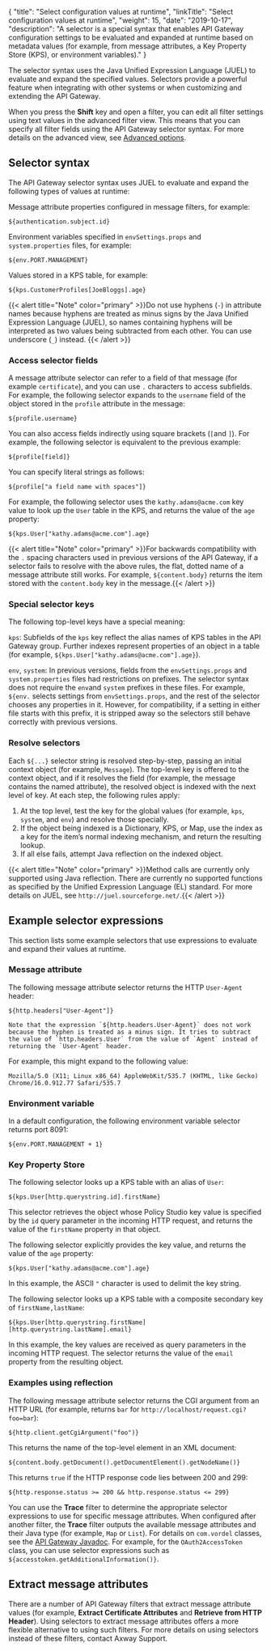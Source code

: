 {
"title": "Select configuration values at runtime",
"linkTitle": "Select configuration values at runtime",
"weight": 15,
"date": "2019-10-17",
"description": "A selector is a special syntax that enables API Gateway configuration settings to be evaluated and expanded at runtime based on metadata values (for example, from message attributes, a Key Property Store (KPS), or environment variables)."
}

The selector syntax uses the Java Unified Expression Language (JUEL) to evaluate and expand the specified values. Selectors provide a powerful feature when integrating with other systems or when customizing and extending the API Gateway.

When you press the **Shift**
key and open a filter, you can edit all filter settings using text values in the advanced filter view. This means that you can specify all filter fields using the API Gateway selector syntax. For more details on the advanced view, see [Advanced options](/docs/apim_policydev/apigw_poldev/general_ps_settings#advanced-options).

## Selector syntax

The API Gateway selector syntax uses JUEL to evaluate and expand the following types of values at runtime:

Message attribute properties configured in message filters, for example:

```
${authentication.subject.id}
```

Environment variables specified in `envSettings.props` and `system.properties` files, for example:

```
${env.PORT.MANAGEMENT}
```

Values stored in a KPS table, for example:

```
${kps.CustomerProfiles[JoeBloggs].age}
```

{{< alert title="Note" color="primary" >}}Do not use hyphens (`-`) in attribute names because hyphens are treated as minus signs by the Java Unified Expression Language (JUEL), so names containing hyphens will be interpreted as two values being subtracted from each other. You can use underscore (`_`) instead. {{< /alert >}}

### Access selector fields

A message attribute selector can refer to a field of that message (for example `certificate`), and you can use `.` characters to access subfields. For example, the following selector expands to the `username` field of the object stored in the `profile` attribute in the message:

```
${profile.username}
```

You can also access fields indirectly using square brackets (`[`and `]`). For example, the following selector is equivalent to the previous example:

```
${profile[field]}
```

You can specify literal strings as follows:

```
${profile["a field name with spaces"]}
```

For example, the following selector uses the `kathy.adams@acme.com` key value to look up the `User` table in the KPS, and returns the value of the `age` property:

```
${kps.User["kathy.adams@acme.com"].age}
```

{{< alert title="Note" color="primary" >}}For backwards compatibility with the `.` spacing characters used in previous versions of the API Gateway, if a selector fails to resolve with the above rules, the flat, dotted name of a message attribute still works. For example, `${content.body}` returns the item stored with the `content.body` key in the message.{{< /alert >}}

### Special selector keys

The following top-level keys have a special meaning:

`kps`: Subfields of the `kps` key reflect the alias names of KPS tables in the API Gateway group. Further indexes represent properties of an object in a table (for example, `${kps.User["kathy.adams@acme.com"].age}`).

`env`, `system`: In previous versions, fields from the `envSettings.props` and `system.properties` files had restrictions on prefixes. The selector syntax does not require the `env`and `system` prefixes in these files. For example, `${env.` selects settings from `envSettings.props`, and the rest of the selector chooses any properties in it. However, for compatibility, if a setting in either file starts with this prefix, it is stripped away so the selectors still behave correctly with previous versions.

### Resolve selectors

Each `${...}` selector string is resolved step-by-step, passing an initial context object (for example, `Message`). The top-level key is offered to the context object, and if it resolves the field (for example, the message contains the named attribute), the resolved object is indexed with the next level of key. At each step, the following rules apply:

1. At the top level, test the key for the global values (for example, `kps`, `system`, and `env`) and resolve those specially.
2. If the object being indexed is a Dictionary, KPS, or Map, use the index as a key for the item’s normal indexing mechanism, and return the resulting lookup.
3. If all else fails, attempt Java reflection on the indexed object.

{{< alert title="Note" color="primary" >}}Method calls are currently only supported using Java reflection. There are currently no supported functions as specified by the Unified Expression Language (EL) standard. For more details on JUEL, see `http://juel.sourceforge.net/`.{{< /alert >}}

## Example selector expressions

This section lists some example selectors that use expressions to evaluate and expand their values at runtime.

### Message attribute

The following message attribute selector returns the HTTP `User-Agent` header:

```
${http.headers["User-Agent"]}

Note that the expression `${http.headers.User-Agent}` does not work because the hyphen is treated as a minus sign. It tries to subtract the value of `http.headers.User` from the value of `Agent` instead of returning the `User-Agent` header.
```

For example, this might expand to the following value:

```
Mozilla/5.0 (X11; Linux x86_64) AppleWebKit/535.7 (KHTML, like Gecko) Chrome/16.0.912.77 Safari/535.7
```

### Environment variable

In a default configuration, the following environment variable selector returns port 8091:

```
${env.PORT.MANAGEMENT + 1}
```

### Key Property Store

The following selector looks up a KPS table with an alias of `User`:

```
${kps.User[http.querystring.id].firstName}
```

This selector retrieves the object whose Policy Studio key value is specified by the `id`
query parameter in the incoming HTTP request, and returns the value of the `firstName`
property in that object.

The following selector explicitly provides the key value, and returns the value of the `age`
property:

```
${kps.User["kathy.adams@acme.com"].age}
```

In this example, the ASCII `"`
character is used to delimit the key string.

The following selector looks up a KPS table with a composite secondary key of `firstName,lastName`:

```
${kps.User[http.querystring.firstName][http.querystring.lastName].email}
```

In this example, the key values are received as query parameters in the incoming HTTP request. The selector returns the value of the `email`
property from the resulting object.

### Examples using reflection

The following message attribute selector returns the CGI argument from an HTTP URL (for example, returns `bar`
for `http://localhost/request.cgi?foo=bar`):

```
${http.client.getCgiArgument("foo")}
```

This returns the name of the top-level element in an XML document:

```
${content.body.getDocument().getDocumentElement().getNodeName()}
```

This returns `true` if the HTTP response code lies between 200 and 299:

```
${http.response.status >= 200 && http.response.status <= 299}
```

You can use the **Trace** filter to determine the appropriate selector expressions to use for specific message attributes. When configured after another filter, the **Trace** filter outputs the available message attributes and their Java type (for example, `Map` or `List`). For details on `com.vordel` classes, see the [API Gateway Javadoc](https://support.axway.com/doc/4f0a52b8a1f1934372469892828b468a/index.html). For example, for the `OAuth2AccessToken` class, you can use selector expressions such as `${accesstoken.getAdditionalInformation()}`.

## Extract message attributes

There are a number of API Gateway filters that extract message attribute values (for example, **Extract Certificate Attributes** and **Retrieve from HTTP Header**). Using selectors to extract message attributes offers a more flexible alternative to using such filters. For more details on using selectors instead of these filters, contact Axway Support.
